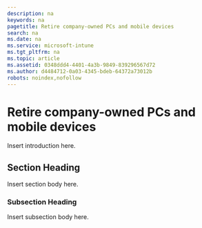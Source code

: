 ```yaml
---
description: na
keywords: na
pagetitle: Retire company-owned PCs and mobile devices
search: na
ms.date: na
ms.service: microsoft-intune
ms.tgt_pltfrm: na
ms.topic: article
ms.assetid: 0348ddd4-4401-4a3b-9849-839296567d72
ms.author: d4484712-0a03-4345-bdeb-64372a73012b
robots: noindex,nofollow
---
```

# Retire company-owned PCs and mobile devices
Insert introduction here.

## Section Heading
Insert section body here.

### Subsection Heading
Insert subsection body here.

